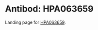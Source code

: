 # Antibod: HPA063659


    


Landing page for [HPA063659](http://www.proteinatlas.org/search/HPA063659).
